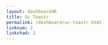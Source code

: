 ```yaml
---
layout: dashboard46
title: Uc Toastr
permalink: /dashboard/uc-toastr.html
linknum: 2
linkchad: 2
---
```


